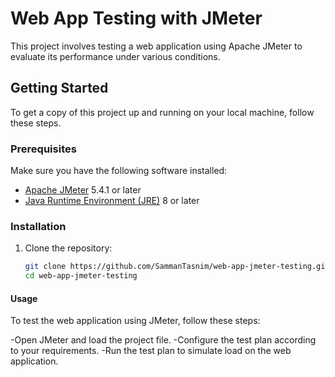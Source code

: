 # Web App Testing with JMeter

This project involves testing a web application using Apache JMeter to evaluate its performance under various conditions.

## Getting Started

To get a copy of this project up and running on your local machine, follow these steps.

### Prerequisites

Make sure you have the following software installed:

- [Apache JMeter](https://jmeter.apache.org/) 5.4.1 or later
- [Java Runtime Environment (JRE)](https://www.oracle.com/java/technologies/javase-jre8-downloads.html) 8 or later

### Installation

1. Clone the repository:

   ```bash
   git clone https://github.com/SammanTasnim/web-app-jmeter-testing.git
   cd web-app-jmeter-testing

#### Usage
To test the web application using JMeter, follow these steps:

-Open JMeter and load the project file.
-Configure the test plan according to your requirements.
-Run the test plan to simulate load on the web application.

